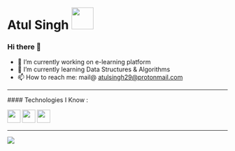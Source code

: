 # Atul Singh <img src="https://github.com/TheDudeThatCode/TheDudeThatCode/blob/master/Assets/Developer.gif" width="50px">
### Hi there 👋

- 🔭 I’m currently working on e-learning platform
- 🌱 I’m currently learning Data Structures & Algorithms
- 📫 How to reach me: mail@ atulsingh29@protonmail.com


<hr>
#### Technologies I Know :

<img height="30" src="https://img.shields.io/badge/python%20-%2314354C.svg?&style=for-the-badge&logo=python&logoColor=white" />  <img height="30" src="https://img.shields.io/badge/java-%23ED8B00.svg?&style=for-the-badge&logo=java&logoColor=white"/> <img height="30" src="https://img.shields.io/badge/html5%20-%23E34F26.svg?&style=for-the-badge&logo=html5&logoColor=white"/>

[linkedin]: https://www.linkedin.com/in/atulsingh29/
[instagram]: https://www.instagram.com/atulsingh.29/
<hr>


![](https://komarev.com/ghpvc/?username=atulsingh029&color=blue&style=plastic&label=Github+Profile+Views)

